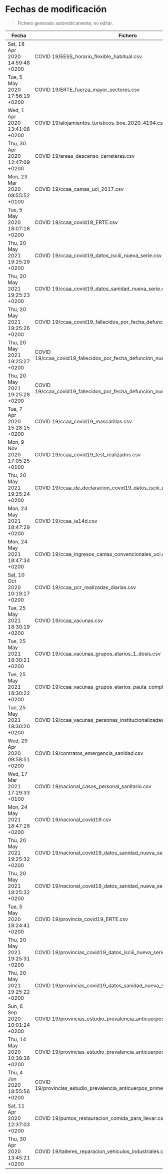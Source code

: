 # Fechas de modificación

> Fichero generado automáticamente, no editar.

| Fecha                           | Fichero                  |
|---------------------------------|--------------------------|
| Sat, 18 Apr 2020 14:59:48 +0200  | COVID 19/EESS_horario_flexible_habitual.csv |
| Tue, 5 May 2020 17:56:19 +0200  | COVID 19/ERTE_fuerza_mayor_sectores.csv |
| Wed, 1 Apr 2020 13:41:08 +0200  | COVID 19/alojamientos_turisticos_boe_2020_4194.csv |
| Thu, 30 Apr 2020 12:47:09 +0200  | COVID 19/areas_descanso_carreteras.csv |
| Mon, 23 Mar 2020 08:55:52 +0100  | COVID 19/ccaa_camas_uci_2017.csv |
| Tue, 5 May 2020 18:07:18 +0200  | COVID 19/ccaa_covid19_ERTE.csv |
| Thu, 20 May 2021 19:25:29 +0200  | COVID 19/ccaa_covid19_datos_isciii_nueva_serie.csv |
| Thu, 20 May 2021 19:25:23 +0200  | COVID 19/ccaa_covid19_datos_sanidad_nueva_serie.csv |
| Thu, 20 May 2021 19:25:26 +0200  | COVID 19/ccaa_covid19_fallecidos_por_fecha_defuncion_nueva_serie.csv |
| Thu, 20 May 2021 19:25:27 +0200  | COVID 19/ccaa_covid19_fallecidos_por_fecha_defuncion_nueva_serie_long.csv |
| Thu, 20 May 2021 19:25:28 +0200  | COVID 19/ccaa_covid19_fallecidos_por_fecha_defuncion_nueva_serie_original.csv |
| Tue, 7 Apr 2020 15:28:15 +0200  | COVID 19/ccaa_covid19_mascarillas.csv |
| Mon, 9 Nov 2020 17:05:25 +0100  | COVID 19/ccaa_covid19_test_realizados.csv |
| Thu, 20 May 2021 19:25:24 +0200  | COVID 19/ccaa_de_declaracion_covid19_datos_isciii_nueva_serie.csv |
| Mon, 24 May 2021 18:47:29 +0200  | COVID 19/ccaa_ia14d.csv |
| Mon, 24 May 2021 18:47:34 +0200  | COVID 19/ccaa_ingresos_camas_convencionales_uci.csv |
| Sat, 10 Oct 2020 10:19:17 +0200  | COVID 19/ccaa_pcr_realizadas_diarias.csv |
| Tue, 25 May 2021 18:30:19 +0200  | COVID 19/ccaa_vacunas.csv |
| Tue, 25 May 2021 18:30:21 +0200  | COVID 19/ccaa_vacunas_grupos_etarios_1_dosis.csv |
| Tue, 25 May 2021 18:30:22 +0200  | COVID 19/ccaa_vacunas_grupos_etarios_pauta_completa.csv |
| Tue, 25 May 2021 18:30:20 +0200  | COVID 19/ccaa_vacunas_personas_institucionalizadas.csv |
| Wed, 29 Apr 2020 09:58:51 +0200  | COVID 19/contratos_emergencia_sanidad.csv |
| Wed, 17 Mar 2021 17:29:33 +0100  | COVID 19/nacional_casos_personal_sanitario.csv |
| Mon, 24 May 2021 18:47:28 +0200  | COVID 19/nacional_covid19.csv |
| Thu, 20 May 2021 19:25:32 +0200  | COVID 19/nacional_covid19_datos_sanidad_nueva_serie.csv |
| Thu, 20 May 2021 19:25:32 +0200  | COVID 19/nacional_covid19_datos_sanidad_nueva_serie_grupos_edad.csv |
| Tue, 5 May 2020 18:24:41 +0200  | COVID 19/provincia_covid19_ERTE.csv |
| Thu, 20 May 2021 19:25:31 +0200  | COVID 19/provincias_covid19_datos_isciii_nueva_serie.csv |
| Thu, 20 May 2021 19:25:22 +0200  | COVID 19/provincias_covid19_datos_sanidad_nueva_serie.csv |
| Sun, 6 Sep 2020 10:01:24 +0200  | COVID 19/provincias_estudio_prevalencia_anticuerpos_final.csv |
| Thu, 14 May 2020 10:38:36 +0200  | COVID 19/provincias_estudio_prevalencia_anticuerpos_primera_ronda.csv |
| Thu, 4 Jun 2020 18:55:56 +0200  | COVID 19/provincias_estudio_prevalencia_anticuerpos_primera_y_segunda_ronda.csv |
| Sat, 11 Apr 2020 12:37:03 +0200  | COVID 19/puntos_restauracion_comida_para_llevar.csv |
| Thu, 30 Apr 2020 13:45:21 +0200  | COVID 19/talleres_reparacion_vehiculos_industriales.csv |
